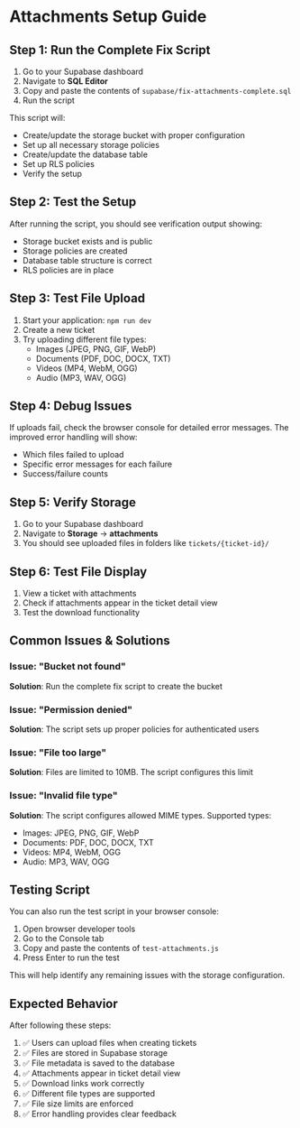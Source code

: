 # Attachments Setup Guide

## Step 1: Run the Complete Fix Script

1. Go to your Supabase dashboard
2. Navigate to **SQL Editor**
3. Copy and paste the contents of `supabase/fix-attachments-complete.sql`
4. Run the script

This script will:
- Create/update the storage bucket with proper configuration
- Set up all necessary storage policies
- Create/update the database table
- Set up RLS policies
- Verify the setup

## Step 2: Test the Setup

After running the script, you should see verification output showing:
- Storage bucket exists and is public
- Storage policies are created
- Database table structure is correct
- RLS policies are in place

## Step 3: Test File Upload

1. Start your application: `npm run dev`
2. Create a new ticket
3. Try uploading different file types:
   - Images (JPEG, PNG, GIF, WebP)
   - Documents (PDF, DOC, DOCX, TXT)
   - Videos (MP4, WebM, OGG)
   - Audio (MP3, WAV, OGG)

## Step 4: Debug Issues

If uploads fail, check the browser console for detailed error messages. The improved error handling will show:
- Which files failed to upload
- Specific error messages for each failure
- Success/failure counts

## Step 5: Verify Storage

1. Go to your Supabase dashboard
2. Navigate to **Storage** → **attachments**
3. You should see uploaded files in folders like `tickets/{ticket-id}/`

## Step 6: Test File Display

1. View a ticket with attachments
2. Check if attachments appear in the ticket detail view
3. Test the download functionality

## Common Issues & Solutions

### Issue: "Bucket not found"
**Solution**: Run the complete fix script to create the bucket

### Issue: "Permission denied"
**Solution**: The script sets up proper policies for authenticated users

### Issue: "File too large"
**Solution**: Files are limited to 10MB. The script configures this limit

### Issue: "Invalid file type"
**Solution**: The script configures allowed MIME types. Supported types:
- Images: JPEG, PNG, GIF, WebP
- Documents: PDF, DOC, DOCX, TXT
- Videos: MP4, WebM, OGG
- Audio: MP3, WAV, OGG

## Testing Script

You can also run the test script in your browser console:
1. Open browser developer tools
2. Go to the Console tab
3. Copy and paste the contents of `test-attachments.js`
4. Press Enter to run the test

This will help identify any remaining issues with the storage configuration.

## Expected Behavior

After following these steps:
1. ✅ Users can upload files when creating tickets
2. ✅ Files are stored in Supabase storage
3. ✅ File metadata is saved to the database
4. ✅ Attachments appear in ticket detail view
5. ✅ Download links work correctly
6. ✅ Different file types are supported
7. ✅ File size limits are enforced
8. ✅ Error handling provides clear feedback 